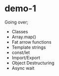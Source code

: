 # demo-1
Going over;
* Classes
* Array.map()
* Fat arrow functions
* Template strings
* const/let
* Import/Export
* Object Destructuring
* Async wait

